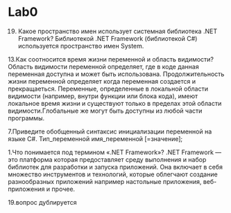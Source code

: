 # Lab0

  19. Какое пространство имен использует системная библиотека .NET
Framework?
Библиотекой .NET Framework (библиотекой С#) используется пространство имен System.

  13.Как соотносится время жизни переменной и область видимости?
Область видимости переменной определяет, где в коде данная переменная доступна и может быть использована.
Продолжительность жизни переменной определяет когда переменная создается и прекращаеться.
Переменные, определенные в локальной области видимости (например, внутри функции или блока кода), имеют локальное время жизни и существуют только в пределах этой области видимости.Глобальные же могут быть доступны из любой части программы.

  7.Приведите обобщенный синтаксис инициализации переменной на языке C#.
Тип_переменной имя_переменной [=значение];

  1.Что понимается под термином «.NET Framework»? 
.NET Framework — это платформа которая предоставляет среду выполнения и набор библиотек для разработки и запуска приложений. Она включает в себя множество инструментов и технологий, которые облегчают создание разнообразных приложений например настольные приложения, веб-приложения и прочее.

19.вопрос дублируется
